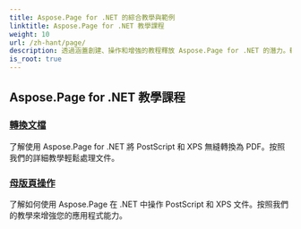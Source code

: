 ```yaml
---
title: Aspose.Page for .NET 的綜合教學與範例
linktitle: Aspose.Page for .NET 教學課程
weight: 10
url: /zh-hant/page/
description: 透過涵蓋創建、操作和增強的教程釋放 Aspose.Page for .NET 的潛力。輕鬆掌握從基礎到進階的技術。
is_root: true
---
```

## Aspose.Page for .NET 教學課程 

### [轉換文檔](./convert-document/)
了解使用 Aspose.Page for .NET 將 PostScript 和 XPS 無縫轉換為 PDF。按照我們的詳細教學輕鬆處理文件。
### [母版頁操作](./master-page-manipulation/)
了解如何使用 Aspose.Page 在 .NET 中操作 PostScript 和 XPS 文件。按照我們的教學來增強您的應用程式能力。